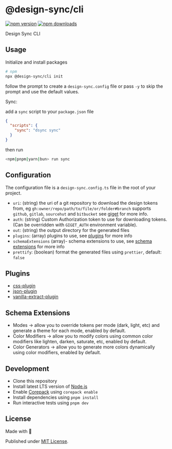 # @design-sync/cli

[![npm version][npm-version-src]][npm-version-href]
[![npm downloads][npm-downloads-src]][npm-downloads-href]
<!-- [![bundle][bundle-src]][bundle-href]
[![Codecov][codecov-src]][codecov-href] -->

Design Sync CLI

## Usage

Initialize and install packages

```sh
# npm
npx @design-sync/cli init
```

follow the prompt to create a `design-sync.config` file or pass `-y` to skip the prompt and use the default values.

Sync:

add a `sync` script to your `package.json` file

```json
{
  "scripts": {
    "sync": "dsync sync"
  }
}
```

then run

```sh
<npm|pnpm|yarn|bun> run sync
```

## Configuration

The configuration file is a `design-sync.config.ts` file in the root of your project.

- `uri`: (string) the uri of a git repository to download the design tokens from, eg `gh:owner/repo/path/to/file/or/folder#branch` supports `github`, `gitlab`, `sourcehut` and `bitbucket` see [giget](https://github.com/unjs/giget) for more info.
- `auth`: (string) Custom Authorization token to use for downloading tokens. (Can be overridden with `GIGET_AUTH` environment variable).
- `out`: (string) the output directory for the generated files
- `plugins`: (array) plugins to use, see [plugins](#plugins) for more info
- `schemaExtensions` (array)- schema extensions to use, see [schema extensions](#schema-extensions) for more info
- `prettify`: (boolean) format the generated files using `prettier`, default: `false`

## Plugins

- [css-plugin](../../packages/css-plugin/README.md)
- [json-plugin](../../packages/json-plugin/README.md)
- [vanilla-extract-plugin](../../packages/vanilla-extract-plugin/README.md)

## Schema Extensions

- Modes -> allow you to override tokens per mode (dark, light, etc) and generate a theme for each mode, enabled by default.
- Color Modifiers -> allow you to modify colors using common color modifiers like lighten, darken, saturate, etc, enabled by default.
- Color Generators  -> allow you to generate more colors dynamically using color modifiers, enabled by default.

## Development

- Clone this repository
- Install latest LTS version of [Node.js](https://nodejs.org/en/)
- Enable [Corepack](https://github.com/nodejs/corepack) using `corepack enable`
- Install dependencies using `pnpm install`
- Run interactive tests using `pnpm dev`

## License

Made with 💛

Published under [MIT License](./LICENSE).

<!-- Badges -->

[npm-version-src]: https://img.shields.io/npm/v/@design-sync/cli?style=flat&colorA=18181B&colorB=F0DB4F
[npm-version-href]: https://npmjs.com/package/@design-sync/cli
[npm-downloads-src]: https://img.shields.io/npm/dm/@design-sync/cli?style=flat&colorA=18181B&colorB=F0DB4F
[npm-downloads-href]: https://npmjs.com/package/@design-sync/cli
<!-- [codecov-src]: https://img.shields.io/codecov/c/gh/unjs/@design-sync/cli/main?style=flat&colorA=18181B&colorB=F0DB4F
[codecov-href]: https://codecov.io/gh/unjs/@design-sync/cli
[bundle-src]: https://img.shields.io/bundlephobia/minzip/@design-sync/cli?style=flat&colorA=18181B&colorB=F0DB4F
[bundle-href]: https://bundlephobia.com/result?p=@design-sync/cli -->
